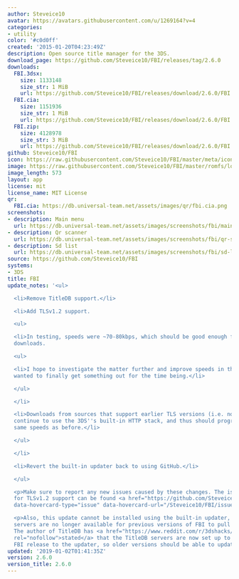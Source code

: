 ```yaml
---
author: Steveice10
avatar: https://avatars.githubusercontent.com/u/1269164?v=4
categories:
- utility
color: '#c0d0ff'
created: '2015-01-20T04:23:49Z'
description: Open source title manager for the 3DS.
download_page: https://github.com/Steveice10/FBI/releases/tag/2.6.0
downloads:
  FBI.3dsx:
    size: 1133148
    size_str: 1 MiB
    url: https://github.com/Steveice10/FBI/releases/download/2.6.0/FBI.3dsx
  FBI.cia:
    size: 1151936
    size_str: 1 MiB
    url: https://github.com/Steveice10/FBI/releases/download/2.6.0/FBI.cia
  FBI.zip:
    size: 4128978
    size_str: 3 MiB
    url: https://github.com/Steveice10/FBI/releases/download/2.6.0/FBI.zip
github: Steveice10/FBI
icon: https://raw.githubusercontent.com/Steveice10/FBI/master/meta/icon_3ds.png
image: https://raw.githubusercontent.com/Steveice10/FBI/master/romfs/logo.png
image_length: 573
layout: app
license: mit
license_name: MIT License
qr:
  FBI.cia: https://db.universal-team.net/assets/images/qr/fbi.cia.png
screenshots:
- description: Main menu
  url: https://db.universal-team.net/assets/images/screenshots/fbi/main-menu.png
- description: Qr scanner
  url: https://db.universal-team.net/assets/images/screenshots/fbi/qr-scanner.png
- description: Sd list
  url: https://db.universal-team.net/assets/images/screenshots/fbi/sd-list.png
source: https://github.com/Steveice10/FBI
systems:
- 3DS
title: FBI
update_notes: '<ul>

  <li>Remove TitleDB support.</li>

  <li>Add TLSv1.2 support.

  <ul>

  <li>In testing, speeds were ~70-80kbps, which should be good enough for homebrew
  downloads.

  <ul>

  <li>I hope to investigate the matter further and improve speeds in the future, but
  wanted to finally get something out for the time being.</li>

  </ul>

  </li>

  <li>Downloads from sources that support earlier TLS versions (i.e. not GitHub) will
  continue to use the 3DS''s built-in HTTP stack, and thus should progress at the
  same speeds as before.</li>

  </ul>

  </li>

  <li>Revert the built-in updater back to using GitHub.</li>

  </ul>

  <p>Make sure to report any new issues caused by these changes. The issue ticket
  for TLSv1.2 support can be found <a href="https://github.com/Steveice10/FBI/issues/450"
  data-hovercard-type="issue" data-hovercard-url="/Steveice10/FBI/issues/450/hovercard">here</a>.</p>

  <p>Also, this update cannot be installed using the built-in updater, as the TitleDB
  servers are no longer available for previous versions of FBI to pull from. (<strong>UPDATE</strong>:
  The author of TitleDB has <a href="https://www.reddit.com/r/3dshacks/comments/aboq3j/fbi_release_260_removes_titledb_support_adds/ed3k6v1/"
  rel="nofollow">stated</a> that the TitleDB servers are now set up to serve the new
  FBI release to the updater, so older versions should be able to update in-app now.)</p>'
updated: '2019-01-02T01:41:35Z'
version: 2.6.0
version_title: 2.6.0
---
```

